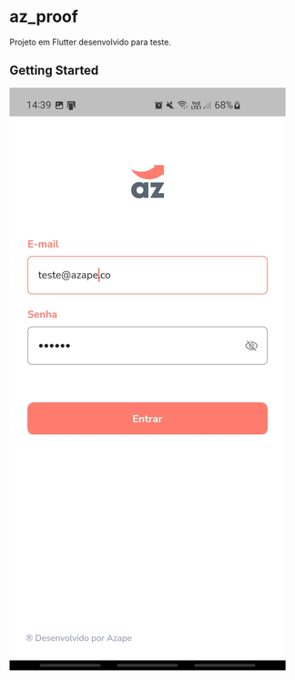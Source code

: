# az_proof

Projeto em Flutter desenvolvido para teste.

## Getting Started

<img src="https://github.com/carlospessin/teste-flutter-zallpy-digital/blob/main/assets/utils/login.jpg?raw=true">
